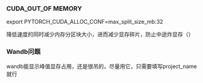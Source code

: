 ### CUDA_OUT_OF MEMORY

export PYTORCH_CUDA_ALLOC_CONF=max_split_size_mb:32

降低速度的同时减少内存分区块大小，进而减少显存碎片，防止中途炸显存（）


### Wandb问题

wandb能显示峰值显存占用，还是很吊的，尽量用它，只需要填写project_name就行
